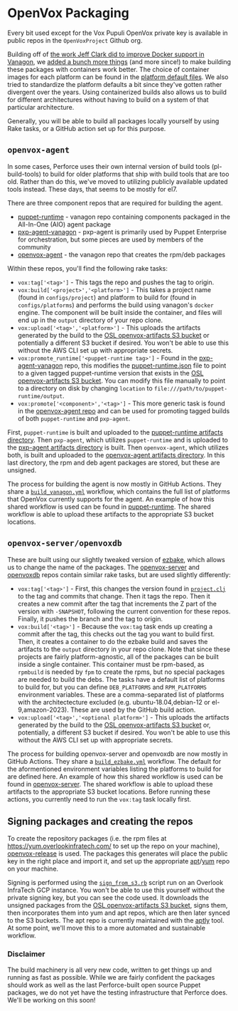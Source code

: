 # OpenVox Packaging

Every bit used except for the Vox Pupuli OpenVox private key is available in public repos in the `OpenVoxProject` Github org.

Building off of [the work Jeff Clark did to improve Docker support in Vanagon](https://github.com/ospuppet/vanagon), we [added a bunch more things](https://github.com/openvoxproject/vanagon/commit/f439446bfc885bde34da8d3b32f28ab1f72bd6d3) (and more since!) to make building these packages with containers work better. The choice of container images for each platform can be found in the [platform default files](https://github.com/OpenVoxProject/vanagon/tree/main/lib/vanagon/platform/defaults). We also tried to standardize the platform defaults a bit since they've gotten rather divergent over the years. Using containerized builds also allows us to build for different architectures without having to build on a system of that particular architecture.

Generally, you will be able to build all packages locally yourself by using Rake tasks, or a GitHub action set up for this purpose.

## `openvox-agent`

In some cases, Perforce uses their own internal version of build tools (pl-build-tools) to build for older platforms that ship with build tools that are too old.  Rather than do this, we've moved to utilizing publicly available updated tools instead. These days, that seems to be mostly for el7.

There are three component repos that are required for building the agent.
* [puppet-runtime](https://github.com/openvoxproject/puppet-runtime) - vanagon repo containing components packaged in the All-In-One (AIO) agent package
* [pxp-agent-vanagon](https://github.com/openvoxproject/pxp-agent-vanagon) - pxp-agent is primarily used by Puppet Enterprise for orchestration, but some pieces are used by members of the community
* [openvox-agent](https://github.com/openvoxproject/openvox-agent) - the vanagon repo that creates the rpm/deb packages

Within these repos, you'll find the following rake tasks:

* `vox:tag['<tag>']` - This tags the repo and pushes the tag to origin.
* `vox:build['<project>','<platform>']` - This takes a project name (found in `configs/project`) and platform to build for (found in `configs/platforms`) and performs the build using vanagon's `docker` engine. The component will be built inside the container, and files will end up in the `output` directory of your repo clone.
* `vox:upload['<tag>','<platform>']` - This uploads the artifacts generated by the build to the [OSL openvox-artifacts S3 bucket](https://artifacts.overlookinfratech.com) or potentially a different S3 bucket if desired. You won't be able to use this without the AWS CLI set up with appropriate secrets.
* `vox:promote_runtime['<puppet-runtime tag>']` - Found in the [pxp-agent-vanagon](https://github.com/OpenVoxProject/pxp-agent-vanagon) repo, this modifies the [puppet-runtime.json](https://github.com/OpenVoxProject/pxp-agent-vanagon/blob/main/configs/components/puppet-runtime.json) file to point to a given tagged puppet-runtime version that exists in the [OSL openvox-artifacts S3 bucket](https://artifacts.overlookinfratech.com). You can modify this file manually to point to a directory on disk by changing `location` to `file:///path/to/puppet-runtime/output`.
* `vox:promote['<component>','<tag>']` - This more generic task is found in the [openvox-agent repo](https://github.com/OpenVoxProject/openvox-agent/blob/main/tasks/promote.rake) and can be used for promoting tagged builds of both `puppet-runtime` and `pxp-agent`.

First, `puppet-runtime` is built and uploaded to the [puppet-runtime artifacts directory](https://artifacts.overlookinfratech.com/#puppet-runtime/). Then `pxp-agent`, which utilizes `puppet-runtime` and is uploaded to the [pxp-agent artifacts directory](https://artifacts.overlookinfratech.com/#pxp-agent/) is built. Then `openvox-agent`, which utilizes both, is built and uploaded to the [openvox-agent artifacts directory](https://artifacts.overlookinfratech.com/#openvox-agent/). In this last directory, the rpm and deb agent packages are stored, but these are unsigned.

The process for building the agent is now mostly in GitHub Actions. They share a [`build_vanagon.yml`](https://github.com/OpenVoxProject/shared-actions/blob/main/.github/workflows/build_vanagon.yml) workflow, which contains the full list of platforms that OpenVox currently supports for the agent. An example of how this shared workflow is used can be found in [puppet-runtime](https://github.com/OpenVoxProject/puppet-runtime/blob/main/.github/workflows/build.yml). The shared workflow is able to upload these artifacts to the appropriate S3 bucket locations.

## `openvox-server/openvoxdb`

These are built using our slightly tweaked version of [ezbake](https://github.com/openvoxproject/ezbake), which allows us to change the name of the packages.
The [openvox-server](https://github.com/openvoxproject/openvox-server) and [openvoxdb](https://github.com/openvoxproject/openvoxdb) repos contain similar rake tasks, but are used slightly differently:

* `vox:tag['<tag>']` - First, this changes the version found in [`project.clj`](https://github.com/OpenVoxProject/openvox-server/blob/0b234826d3df19c760d33460ef0ea1852da01eb4/project.clj#L1) to the tag and commits that change. Then it tags the repo. Then it creates a new commit after the tag that increments the Z part of the version with `-SNAPSHOT`, following the current convention for these repos. Finally, it pushes the branch and the tag to origin.
* `vox:build['<tag>']` - Because the `vox:tag` task ends up creating a commit after the tag, this checks out the tag you want to build first. Then, it creates a container to do the ezbake build and saves the artifacts to the `output` directory in your repo clone. Note that since these projects are fairly platform-agnostic, all of the packages can be built inside a single container. This container must be rpm-based, as `rpmbuild` is needed by `fpm` to create the rpms, but no special packages are needed to build the debs. The tasks have a default list of platforms to build for, but you can define `DEB_PLATFORMS` and `RPM_PLATFORMS` environment variables. These are a comma-separated list of platforms with the architectecture excluded (e.g. ubuntu-18.04,debian-12 or el-9,amazon-2023). These are used by the GitHub build action.
* `vox:upload['<tag>','<optional platform>']` - This uploads the artifacts generated by the build to the [OSL openvox-artifacts S3 bucket](https://artifacts.overlookinfratech.com) or, potentially, a different S3 bucket if desired. You won't be able to use this without the AWS CLI set up with appropriate secrets.

The process for building openvox-server and openvoxdb are now mostly in GitHub Actions.  They share a [`build_ezbake.yml`](https://github.com/OpenVoxProject/shared-actions/blob/main/.github/workflows/build_ezbake.yml) workflow. The default for the aformentioned environment variables listing the platforms to build for are defined here. An example of how this shared workflow is used can be found in [openvox-server](https://github.com/OpenVoxProject/openvox-server/blob/main/.github/workflows/build.yml). The shared workflow is able to upload these artifacts to the appropriate S3 bucket locations. Before running these actions, you currently need to run the `vox:tag` task locally first.

## Signing packages and creating the repos

To create the repository packages (i.e. the rpm files at https://yum.overlookinfratech.com/ to set up the repo on your machine), [openvox-release](https://github.com/openvoxproject/openvox-release) is used. The packages this generates will place the public key in the right place and import it, and set up the appropriate [apt](https://apt.overlookinfratech.com)/[yum](https://yum.overlookinfratech.com) repo on your machine.

Signing is performed using the [`sign_from_s3.rb`](https://github.com/OpenVoxProject/misc/blob/main/signing/sign_from_s3.rb) script run on an Overlook InfraTech GCP instance. You won't be able to use this yourself without the private signing key, but you can see the code used. It downloads the unsigned packages from the [OSL openvox-artifacts S3 bucket](https://artifacts.overlookinfratech.com), signs them, then incorporates them into yum and apt repos, which are then later synced to the S3 buckets. The apt repo is currently maintained with the [aptly](https://www.aptly.info/) tool. At some point, we'll move this to a more automated and sustainable workflow.

### Disclaimer

The build machinery is all very new code, written to get things up and running as fast as possible. While we are fairly confident the packages should work as well as the last Perforce-built open source Puppet packages, we do not yet have the testing infrastructure that Perforce does. We'll be working on this soon!
